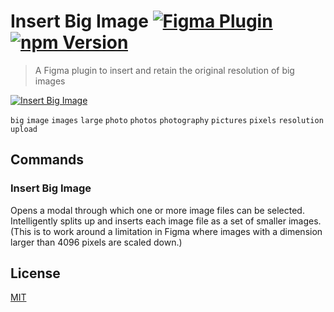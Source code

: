 # Insert Big Image [![Figma Plugin](https://img.shields.io/badge/figma-Insert%20Big%20Image-yellow?cacheSeconds=1800)](https://figma.com/community/plugin/799646392992487942/Insert-Big-Image) [![npm Version](https://img.shields.io/npm/v/figma-insert-big-image?cacheSeconds=1800)](https://npmjs.com/package/figma-insert-big-image)

> A Figma plugin to insert and retain the original resolution of big images

[![Insert Big Image](https://raw.githubusercontent.com/yuanqing/figma-plugins/main/packages/figma-insert-big-image/media/cover.png)](https://figma.com/community/plugin/799646392992487942/Insert-Big-Image)

`big` `image` `images` `large` `photo` `photos` `photography` `pictures` `pixels` `resolution` `upload`

## Commands

### Insert Big Image

Opens a modal through which one or more image files can be selected. Intelligently splits up and inserts each image file as a set of smaller images. (This is to work around a limitation in Figma where images with a dimension larger than 4096 pixels are scaled down.)

## License

[MIT](/LICENSE.md)

